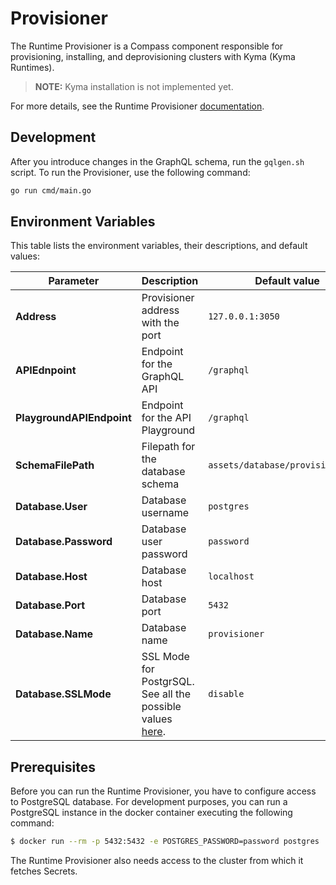 # Provisioner

The Runtime Provisioner is a Compass component responsible for provisioning, installing, and deprovisioning clusters with Kyma (Kyma Runtimes).

> **NOTE:** Kyma installation is not implemented yet. 

For more details, see the Runtime Provisioner [documentation](https://github.com/kyma-incubator/compass/tree/master/docs/provisioner).


## Development

After you introduce changes in the GraphQL schema, run the `gqlgen.sh` script.
To run the Provisioner, use the following command:

```bash
go run cmd/main.go
```

## Environment Variables

This table lists the environment variables, their descriptions, and default values:

| Parameter | Description | Default value |
|-----------|-------------|---------------|
| **Address** | Provisioner address with the port | `127.0.0.1:3050` |
| **APIEdnpoint** | Endpoint for the GraphQL API | `/graphql` |
| **PlaygroundAPIEndpoint** | Endpoint for the API Playground | `/graphql` |
| **SchemaFilePath** | Filepath for the database schema | `assets/database/provisioner.sql` |
| **Database.User** | Database username | `postgres` |
| **Database.Password** | Database user password | `password` |
| **Database.Host** | Database host | `localhost` |
| **Database.Port** | Database port | `5432` |
| **Database.Name** | Database name | `provisioner` |
| **Database.SSLMode** | SSL Mode for PostgrSQL. See all the possible values [here](https://www.postgresql.org/docs/9.1/libpq-ssl.html).  | `disable`|

## Prerequisites

Before you can run the Runtime Provisioner, you have to configure access to PostgreSQL database. For development purposes, you can run a PostgreSQL instance in the docker container executing the following command:

```bash
$ docker run --rm -p 5432:5432 -e POSTGRES_PASSWORD=password postgres
```

The Runtime Provisioner also needs access to the cluster from which it fetches Secrets.  